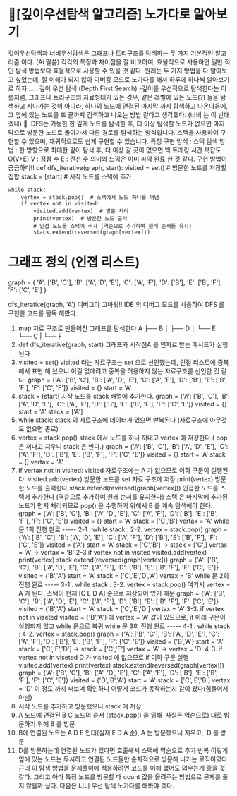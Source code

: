 # 🧬[깊이우선탐색 알고리즘] 노가다로 알아보기

깊이우선탐색과 너비우선탐색은 그래프나 트리구조를 탐색하는 두 가지 기본적인 알고리즘 이다. (Ai 말씀)
각각의 특징과 차이점을 잘 비교하여, 효율적으로 사용하면 일반 적인 탐색 방법보다 효율적으로 사용할 수 있을 것 같다.
원래는 두 가지 방법을 다 알아보고 싶었는데, 잘 이해가 되지 않아 디버깅 모드로 노가다를 해서 하루에 하나씩 알아보기로 하자......
깊이 우선 탐색 (Depth First Search)
-깊이를 우선적으로 탐색한다는 이름처럼, 그래프나 트리구조의 자료형태가 있는 경우, 같은 레벨에 있는 노드(?) 들을 탐색하고 지나가는 것이 아니라, 하나의 노드에 연결된 마지막 까지 탐색하고 나온다음에, 그 옆에 있는 노드를 또 끝까지 검색하고 나오는 방법 같다고 생각했다. (너비 는 이 반대겠네)
🤖 :DFS는 가능한 한 깊게 노드를 탐색한 후, 더 이상 탐색할 노드가 없으면 마지막으로 방문한 노드로 돌아가서 다른 경로를 탐색하는 방식입니다. 스택을 사용하여 구현할 수 있으며, 재귀적으로도 쉽게 구현할 수 있습니다.
특징
구현 방식 : 스택
탐색 방법 : 한 방향으로 최대한 깊이 탐색 후, 더 이상 갈 곳이 없으면 백 트래킹
시간 복잡도 : O(V+E) V : 정점 수 E : 간선 수
의미와 느낌은 이미 파악 완료 한 것 같다. 구현 방법이 궁금하다!!
def dfs_iterative(graph, start):
    visited = set()  # 방문한 노드를 저장할 집합
    stack = [start]  # 시작 노드를 스택에 추가

    while stack:
        vertex = stack.pop()  # 스택에서 노드 하나를 꺼냄
        if vertex not in visited:
            visited.add(vertex)  # 방문 처리
            print(vertex)  # 방문한 노드 출력
            # 인접 노드를 스택에 추가 (역순으로 추가하여 원래 순서를 유지)
            stack.extend(reversed(graph[vertex]))

# 그래프 정의 (인접 리스트)
graph = {
    'A': ['B', 'C'],
    'B': ['A', 'D', 'E'],
    'C': ['A', 'F'],
    'D': ['B'],
    'E': ['B', 'F'],
    'F': ['C', 'E']
}

dfs_iterative(graph, 'A')
디버그야 고마워!!
IDE 의 디버그 모드를 사용하여 DFS 를 구현한 코드를 탐독 해봤다.
1. map 자료 구조로 만들어진 그래프를 탐색한다
A
├── B
│   ├── D
│   └── E
└── C   |
    └── F
2. def dfs_iterative(graph, start)
그래프와 시작점A 를 인자로 받는 메서드가 실행된다
3. visited = set()
visited 라는 자료구조는 set 으로 선언했는데, 인접 리스트에 중복해서 표현 해 놨으니 이걸 없애려고 중복을 허용하지 않는 자료구조를 선언한 것 같다.
graph = {'A': ['B', 'C'], 'B': ['A', 'D', 'E'], 'C': ['A', 'F'], 'D': ['B'], 'E': ['B', 'F'], 'F': ['C', 'E']}
visited = {}
start = 'A'
4. stack = [start]
시작 노드를 stack 배열에 추가한다.
graph = {'A': ['B', 'C'], 'B': ['A', 'D', 'E'], 'C': ['A', 'F'], 'D': ['B'], 'E': ['B', 'F'], 'F': ['C', 'E']}
visited = {}
start = 'A'
stack = ['A']
5. while stack:
stack 의 자료구조에 데이터가 있으면 반복된다 (자료구조에 아무것도 없으면 종료)
6. vertex = stack.pop()
stack 에서 노드를 하나 꺼내고 vertex 에 저장한다 ( pop은 꺼내고 지우니 stack 은 빈다.)
graph = {'A': ['B', 'C'], 'B': ['A', 'D', 'E'], 'C': ['A', 'F'], 'D': ['B'], 'E': ['B', 'F'], 'F': ['C', 'E']}
visited = {}
start = 'A'
stack = []
vertax = 'A'
7. if vertax not in visited:
visited 자료구조에는 A 가 없으므로 이하 구문이 실행된다.
visited.add(vertex)
방문한 노드를 set 자료 구조에 저장
print(vertex)
방문한 노드를 출력한다
stack.extend(reversed(graph[vertex]))
인접한 노드를 스택에 추가한다 (역순으로 추가하여 원래 순서를 유지한다)
스택 은 마지막에 추가된 노드가 먼저 처리되므로 pop() 을 수행하기 위해서 B 를 계속 탐색해야 한다.
graph = {'A': ['B', 'C'], 'B': ['A', 'D', 'E'], 'C': ['A', 'F'], 'D': ['B'], 'E': ['B', 'F'], 'F': ['C', 'E']}
visited = {}
start = 'A'
stack = ['C','B']
vertax = 'A'
while 문 1회 진행 완료 -----
2-1 . while stack :
2-2. vertex = stack.pop()
graph = {'A': ['B', 'C'], 'B': ['A', 'D', 'E'], 'C': ['A', 'F'], 'D': ['B'], 'E': ['B', 'F'], 'F': ['C', 'E']}
visited = {'A'}
start = 'A'
stack = ['C','B']
->
stack = ['C',]
vertax = 'A'
->
vertax = 'B'
2-3 if vertex not in visited
visited.add(vertex)
print(vertex)
stack.extend(reversed(graph[vertex]))
graph = {'A': ['B', 'C'], 'B': ['A', 'D', 'E'], 'C': ['A', 'F'], 'D': ['B'], 'E': ['B', 'F'], 'F': ['C', 'E']}
visited = {'B','A'}
start = 'A'
stack = ['C','E','D','A']
vertax = 'B'
while 문 2회 진행 완료 -----
3-1 . while stack :
3-2. vertex = stack.pop()
여기서 vertex = A 가 된다. 스택이 현재 [C E D A] 순으로 저장되어 있기 때문
graph = {'A': ['B', 'C'], 'B': ['A', 'D', 'E'], 'C': ['A', 'F'], 'D': ['B'], 'E': ['B', 'F'], 'F': ['C', 'E']}
visited = {'B','A'}
start = 'A'
stack = ['C','E','D']
vertax = 'A'
3-3. if vertex not in viseted
visited = {'B','A'}
에 vertax = 'A' 값이 있으므로, if 아래 구문이 실행되지 않고 while 문으로 복귀
while 문 3회 진행 완료 -----
4-1 . while stack :
4-2. vertex = stack.pop()
graph = {'A': ['B', 'C'], 'B': ['A', 'D', 'E'], 'C': ['A', 'F'], 'D': ['B'], 'E': ['B', 'F'], 'F': ['C', 'E']}
visited = {'B','A'}
start = 'A'
stack = ['C','E','D']
-> stack = ['C','E']
vertax = 'A'
-> vertax = 'D'
4-3. if vertex not in viseted
D 가 visited 에 없으므로 if 이하 구문 실행
visited.add(vertex)
print(vertex)
stack.extend(reversed(graph[vertex]))
graph = {'A': ['B', 'C'], 'B': ['A', 'D', 'E'], 'C': ['A', 'F'], 'D': ['B'], 'E': ['B', 'F'], 'F': ['C', 'E']}
visited = {'D','B','A'}
start = 'A'
stack = ['C','E','B']
vertax = 'D'
이 정도 까지 써보며 확인하니 어떻게 코드가 동작하는지 감이 왔다(힘들어서 아님)
1. 시작 노드를 추가하고 방문했으니 stack 에 저장.
2. A 노드에 연결된 B C 노드의 순서 (stack.pop() 을 위해  사실은 역순으로) 대로 방문하기 위해 B 를 방문
3. B에 연결된 노드는 A D E 인데(실제 E D A 순), A 는 방문했으니 지우고,  D 를 방문
4. D를 방문하는데 연결된 노드가 있다면 호출해서 스택에 역순으로 추가 반복
이렇게 옆에 있는 노드는 무시하고 연결된 노드들만 순차적으로 방문해 나가는 로직이였다.
근데 이 탐색 방법을 문제풀이에 적용하려면 코드를 이해 했어도 외우는게 좋을 것 같다.
그리고 아마 특정 노드를 방문할 때 count 값을 올려주는 방법으로 문제를 풀지 않을까 싶다.
다음은 너비 우선 탐색 노가다를 해봐야 겠다.